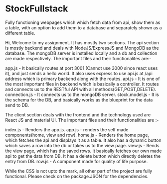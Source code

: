 # StockFullstack
Fully functioning webpages which which fetch data from api, show them as a table, with an option to add them to a database and separately shown as a different table. 


Hi, 
Welcome to my assignment. It has mostly two sections. The api section is mostly backend and deals with NodeJS/ExpressJS and MongoDB as the database. The mongoDB server is installed locally and a db and collection are made respectively.
The important files and their functionalites are:-

app.js - It basically routes at port 3001 (Cannot use 3000 since react uses it), and just sends a hello world. It also uses express to use api.js at /api address which is primary backend along with the routes.
api.js - It is one of the most important files in backend which is basically a controller. It routes and connects us to the RESTful API with all methods(GET,POST,DELETE).
connection.js - It connects us to the mongoDB server.
stock.model.js - It is the schema for the DB, and basically works as the blueprint for the data send to DB.


The client section deals with the frontend and the technology used are React JS and material UI. The important files and their functionalities are :-

index.js - Renders the app.js.
app.js - renders the self made components(home, view and row).
home.js - Renders the home page, which fetches the api and displays it as a table. It also has a dynamic button which saves a row into the db or takes us to the view page.
view.js - Rends the view page, which has the saved rows. It basically fetches our own made api to get the data from DB. It has a delete button which directly deletes the entry from DB.
row.js - A component made for quality of life purpose.


While the CSS is not upto the mark, all other part of the project are fully functional. Please check on the package.JSON for the dependencies.
